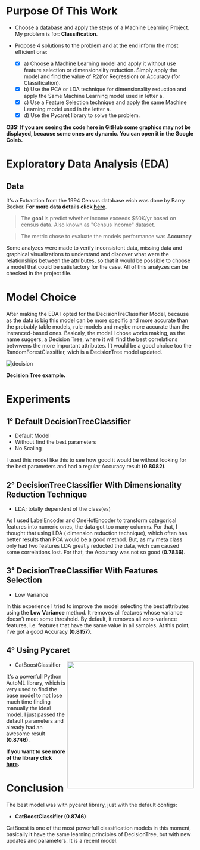 # Purpose Of This Work
- Choose a database and apply the steps of a Machine Learning Project. My problem is for: **Classification**.

- Propose 4 solutions to the problem and at the end inform the most efficient one:
  - [x] a) Choose a Machine Learning model and apply it without use feature selection or dimensionality reduction. Simply apply the model and find the value of R2(for Regression) or 
    Accuracy (for Classification).
  - [x] b) Use the PCA or LDA technique for dimensionality reduction and apply the Same Machine Learning model used in letter a.
  - [x] c) Use a Feature Selection technique and apply the same Machine Learning model used in the letter a.
  - [x] d) Use the Pycaret library to solve the problem.
    
 **OBS: If you are seeing the code here in GitHub some graphics may not be displayed, because some ones are dynamic. You can open it in the Google Colab.**
 
# Exploratory Data Analysis (EDA)
## Data 
It's a Extraction from the 1994 Census database wich was done by Barry Becker.
**For more data details click [here](https://archive.ics.uci.edu/ml/datasets/adult)**.

> The **goal** is predict whether income exceeds $50K/yr based on census data. Also known as "Census Income" dataset.

> The metric chose to evaluate the models performance was **Accuracy**

Some analyzes were made to verify inconsistent data, missing data and graphical visualizations to understand and discover what were the relationships between the attributes, so that it would be possible to choose a model that could be satisfactory for the case. All of this analyzes can be checked in the project file.
# Model Choice
After making the EDA I opted for the DecisionTreClassifier Model, because as the data is big this model can be more specific and more accurate than the probably table models, rule models and maybe more accurate than the instanced-based ones. Basicaly, the model I chose works making, as the name suggers, a Decision Tree, where it will find the best correlations betwwens the more important attributes. I't would be a good choice too the RandomForestClassifier, wich is a DecisionTree model updated.

![decision](https://github.com/jpedrou/CensusML/assets/127536464/3ad4bcaf-068c-4eb2-b232-d746845b615a)

**Decision Tree example.**

# Experiments
## 1° Default DecisionTreeClassifier
- Default Model
- Without find the best parameters
- No Scaling
  
I used this model like this to see how good it would be without looking for the best parameters and had a regular Accuracy result **(0.8082)**.

## 2° DecisionTreeClassifier With Dimensionality Reduction Technique
- LDA; totally dependent of the class(es)

As I used LabelEncoder and OneHotEncoder to transform categorical features into numeric ones, the data got too many columns. For that, I thought that using LDA ( dimension reduction technique), which often has better results than PCA would be a good method. But, as my meta class only had two features LDA greatly reducted the data, wich can caused some correlations lost. For that, the Accuracy was not so good **(0.7836)**. 


## 3° DecisionTreeClassifier With Features Selection
- Low Variance
  
In this experience I tried to improve the model selecting the best attributes using the **Low Variance** method. It removes all features whose variance doesn’t meet some threshold. By default, it removes all zero-variance features, i.e. features that have the same value in all samples. At this point, I've got a good Accuracy **(0.8157)**.

## 4° Using Pycaret
- CatBoostClassifier <img align='right' width=340 src='https://github.com/jpedrou/CensusML/assets/127536464/4a0e380d-1579-406c-8063-3360d81a4686'>

It's a powerfull Python AutoML library, which is very used to find the base model to not lose much time finding manually the ideal model. I just passed the default parameters and already had an awesome result **(0.8746)**.

**If you want to see more of the library click [here](https://pycaret.org/).**

# Conclusion 
The best model was with pycaret library, just with the default configs:
- **CatBoostClassifier (0.8746)**

CatBoost is one of the most powerfull classification models in this moment, basically it have the same learning principles of DecisionTree, but with new updates and parameters. It is a recent model.
